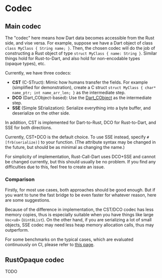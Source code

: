 # Codec

## Main codec

The "codec" here means how Dart data becomes accessible from the Rust side, and vise versa.
For example, suppose we have a Dart object of class `class MyClass { String name; }`.
Then, the chosen codec will do the job of constructing a Rust object of type `struct MyClass { name: String }`.
Similar things hold for Rust-to-Dart, and also hold for non-encodable types (opaque types), etc.

Currently, we have three codecs:

* **CST** (C-STruct):
Mimic how humans transfer the fields.
For example (simplified for demonstration),
create a C struct `struct MyClass { char* name_ptr; int name_arr_len; }` as the intermediate step.
* **DCO** (Dart_CObject-based):
Use the [Dart_CObject](https://github.com/dart-lang/sdk/blob/72f6db9261a7d0c96c5fc11ed4bd9f17ccd7d071/runtime/include/dart_native_api.h#L63)
as the intermediate step.
* **SSE** (Simple SErialization): Serialize everything into a byte buffer, and deserialize on the other side.

In addition, CST is implemented for Dart-to-Rust, DCO for Rust-to-Dart,
and SSE for both directions.

Currently, CST+DCO is the default choice. To use SSE instead, specify `#[frb(serialize)]` to your function.
(The attribute syntax may be changed in the future, but should be as minimal as changing the name.)

For simplicity of implementation, Rust-Call-Dart uses DCO+SSE and cannot be changed currently,
but this should usually be no problem.
If you find any difficulties due to this, feel free to create an issue.

### Comparison

Firstly, for most use cases, both approaches should be good enough.
But if you want to tune the fast bridge to be even faster for whatever reason, here are some suggestions.

Because of the difference in implementation,
the CST/DCO codec has less memory copies,
thus is especially suitable when you have things like large `Vec<u8>` (`Uint8List`).
On the other hand,
if you are serializing a lot of small objects,
SSE codec may need less heap memory allocation calls,
thus may outperform.

For some benchmarks on the typical cases, which are evaluated continuously on CI,
please refer to [this page](../performance/overview).

## RustOpaque codec

TODO
